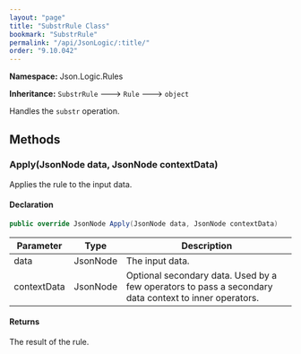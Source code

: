 ```yaml
---
layout: "page"
title: "SubstrRule Class"
bookmark: "SubstrRule"
permalink: "/api/JsonLogic/:title/"
order: "9.10.042"
---
```

**Namespace:** Json.Logic.Rules

**Inheritance:**
`SubstrRule`
 🡒 
`Rule`
 🡒 
`object`

Handles the `substr` operation.

## Methods

### Apply(JsonNode data, JsonNode contextData)

Applies the rule to the input data.

#### Declaration

```c#
public override JsonNode Apply(JsonNode data, JsonNode contextData)
```

| Parameter | Type | Description |
|---|---|---|
| data | JsonNode | The input data. |
| contextData | JsonNode | Optional secondary data.  Used by a few operators to pass a secondary<br>    data context to inner operators. |


#### Returns

The result of the rule.


